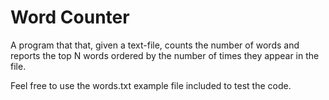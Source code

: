 # Word Counter

A program that that, given a text-file, counts the number of words and reports the top N words 
ordered by the number of times they appear in the file.

Feel free to use the words.txt example file included to test the code.
